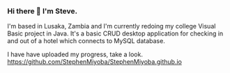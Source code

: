 ### Hi there 👋 I'm Steve.

I'm based in Lusaka, Zambia and I'm currently redoing my college Visual Basic project in Java. It's a basic CRUD desktop application for checking in and out of a hotel which connects to MySQL database.

I have have uploaded my progress, take a look. https://github.com/StephenMiyoba/StephenMiyoba.github.io
